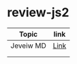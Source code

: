 # review-js2

| Topic  | link  |
|---|---|
|  Jeveiw MD | [Link](./markdown/reveiwMD.md)   |
|   |   |
|   |   |